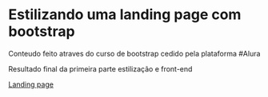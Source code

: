 # Estilizando uma landing page com bootstrap
<p>Conteudo feito atraves do curso de bootstrap cedido pela plataforma #Alura</p>

<p>Resultado final da primeira parte estilização e front-end</p>
<a href="https://natyy200.github.io/pagina-estilizada-com-bootstrap/">Landing page</a>


